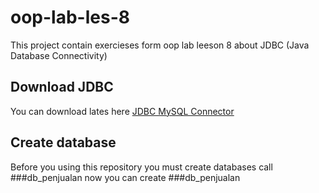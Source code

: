# oop-lab-les-8
This project contain exercieses form oop lab leeson 8 about JDBC (Java Database Connectivity)

## Download JDBC
You can download lates here [JDBC MySQL Connector](https://dev.mysql.com/get/Downloads/Connector-J/mysql-connector-java-5.1.47.zip)

## Create database
Before you using this repository you must create databases call ###db_penjualan
now you can create ###db_penjualan
